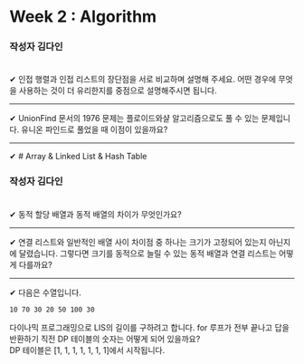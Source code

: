 # Week 2 : Algorithm

### **작성자 김다인** <br><br>

✔ 인접 행렬과 인접 리스트의 장단점을 서로 비교하며 설명해 주세요. 어떤 경우에 무엇을 사용하는 것이 더 유리한지를 중점으로 설명해주시면 됩니다.  

---

✔ UnionFind 문서의 1976 문제는 플로이드와샬 알고리즘으로도 풀 수 있는 문제입니다. 유니온 파인드로 풀었을 때 이점이 있을까요?

---

✔ # Array & Linked List & Hash Table

### **작성자 김다인** <br><br>

✔ 동적 할당 배열과 동적 배열의 차이가 무엇인가요? 

---

✔ 연결 리스트와 일반적인 배열 사이 차이점 중 하나는 크기가 고정되어 있는지 아닌지에 달렸습니다. 그렇다면 크기를 동적으로 늘릴 수 있는 동적 배열과 연결 리스트는 어떻게 다를까요?

---

✔ 다음은 수열입니다.
```
10 70 30 20 50 100 30
```
다이나믹 프로그래밍으로 LIS의 길이를 구하려고 합니다. for 루프가 전부 끝나고 답을 반환하기 직전 DP 테이블의 숫자는 어떻게 되어 있을까요?  
DP 테이블은 [1, 1, 1, 1, 1, 1, 1]에서 시작됩니다.  
